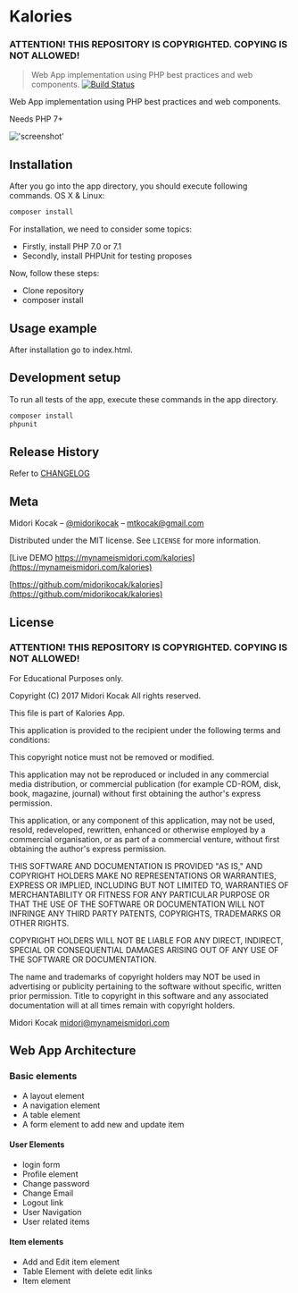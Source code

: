 # Kalories
### ATTENTION! THIS REPOSITORY IS COPYRIGHTED. COPYING IS NOT ALLOWED!

> Web App implementation using PHP best practices and web components.
[![Build Status][travis-image]][travis-url]

Web App implementation using PHP best practices and web components.

Needs PHP 7+

!['screenshot'](https://raw.githubusercontent.com/midorikocak/kalories/master/screenshot.png)

## Installation

After you go into the app directory, you should execute following commands.
OS X & Linux:

```sh
composer install
```

For installation, we need to consider some topics:
 - Firstly, install PHP 7.0 or 7.1
 - Secondly, install PHPUnit for testing proposes
 
Now, follow these steps:
 - Clone repository
 - composer install
 
## Usage example

After installation go to index.html.

## Development setup

To run all tests of the app, execute these commands in the app directory.

```sh
composer install
phpunit
```

## Release History

Refer to [CHANGELOG](https://github.com/midorikocak/tictactoe/CHANGELOG.md)

## Meta

Midori Kocak – [@midorikocak](https://twitter.com/midorikocak) – mtkocak@gmail.com

Distributed under the MIT license. See ``LICENSE`` for more information.

[Live DEMO https://mynameismidori.com/kalories](https://mynameismidori.com/kalories)

[https://github.com/midorikocak/kalories](https://github.com/midorikocak/kalories)

[travis-image]: https://api.travis-ci.org/midorikocak/kalories.svg?branch=master
[travis-url]: https://travis-ci.org/midorikocak/kalories

## License
### ATTENTION! THIS REPOSITORY IS COPYRIGHTED. COPYING IS NOT ALLOWED!

For Educational Purposes only.


Copyright (C) 2017 Midori Kocak
All rights reserved.

This file is part of Kalories App.

This application is provided to the recipient under the
following terms and conditions:

This copyright notice must not be removed or modified.

This application may not be reproduced or included in any commercial
media distribution, or commercial publication (for example CD-ROM,
disk, book, magazine, journal) without first obtaining the author's
express permission.

This application, or any component of this application, may not be
used, resold, redeveloped, rewritten, enhanced or otherwise
employed by a commercial organisation, or as part of a commercial
venture, without first obtaining the author's express permission.

THIS SOFTWARE AND DOCUMENTATION IS PROVIDED "AS IS," AND COPYRIGHT HOLDERS MAKE
NO REPRESENTATIONS OR WARRANTIES, EXPRESS OR IMPLIED, INCLUDING BUT NOT LIMITED
TO, WARRANTIES OF MERCHANTABILITY OR FITNESS FOR ANY PARTICULAR PURPOSE OR THAT
THE USE OF THE SOFTWARE OR DOCUMENTATION WILL NOT INFRINGE ANY THIRD PARTY
PATENTS, COPYRIGHTS, TRADEMARKS OR OTHER RIGHTS.

COPYRIGHT HOLDERS WILL NOT BE LIABLE FOR ANY DIRECT, INDIRECT, SPECIAL OR
CONSEQUENTIAL DAMAGES ARISING OUT OF ANY USE OF THE SOFTWARE OR DOCUMENTATION.

The name and trademarks of copyright holders may NOT be used in advertising or
publicity pertaining to the software without specific, written prior permission.
Title to copyright in this software and any associated documentation will at all
times remain with copyright holders.

Midori Kocak
midori@mynameismidori.com

## Web App Architecture

### Basic elements
* A layout element
* A navigation element
* A table element
* A form element to add new and update item

#### User Elements
* login form
* Profile element
* Change password
* Change Email
* Logout link
* User Navigation
* User related items

#### Item elements
* Add and Edit item element
* Table Element with delete edit links
* Item element


